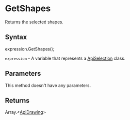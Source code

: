 # GetShapes

Returns the selected shapes.

## Syntax

expression.GetShapes();

`expression` - A variable that represents a [ApiSelection](../ApiSelection.md) class.

## Parameters

This method doesn't have any parameters.

## Returns

Array.\<[ApiDrawing](../../ApiDrawing/ApiDrawing.md)>